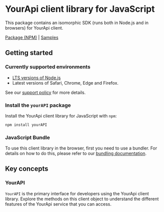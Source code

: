 # YourApi client library for JavaScript

This package contains an isomorphic SDK (runs both in Node.js and in browsers) for YourApi client.



[Package (NPM)](https://www.npmjs.com/package/yourAPI) |
[Samples](https://github.com/Azure-Samples/azure-samples-js-management)

## Getting started

### Currently supported environments

- [LTS versions of Node.js](https://github.com/nodejs/release#release-schedule)
- Latest versions of Safari, Chrome, Edge and Firefox.

See our [support policy](https://github.com/Azure/azure-sdk-for-js/blob/main/SUPPORT.md) for more details.


### Install the `yourAPI` package

Install the YourApi client library for JavaScript with `npm`:

```bash
npm install yourAPI
```



### JavaScript Bundle
To use this client library in the browser, first you need to use a bundler. For details on how to do this, please refer to our [bundling documentation](https://aka.ms/AzureSDKBundling).

## Key concepts

### YourAPI

`YourAPI` is the primary interface for developers using the YourApi client library. Explore the methods on this client object to understand the different features of the YourApi service that you can access.

